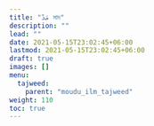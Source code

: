 ```yaml
---
title: "مَدْ মাদ"
description: ""
lead: ""
date: 2021-05-15T23:02:45+06:00
lastmod: 2021-05-15T23:02:45+06:00
draft: true
images: []
menu: 
  tajweed:
    parent: "moudu_ilm_tajweed"
weight: 110
toc: true
---
```




